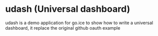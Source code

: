 # udash (Universal dashboard)

udash is a demo application for go.ice to show how to write a universal dashboard, it replace the original github oauth example